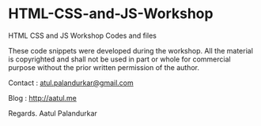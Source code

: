 # HTML-CSS-and-JS-Workshop
HTML CSS and JS Workshop Codes and files

These code snippets were developed during the workshop. All the material is copyrighted and shall not be used in part or whole for commercial purpose without the prior written permission of the author.

Contact : atul.palandurkar@gmail.com

Blog : http://aatul.me

Regards.
Aatul Palandurkar
